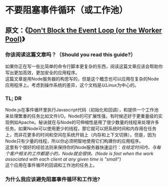 # 不要阻塞事件循环（或工作池） #
## 原文：《[Don't Block the Event Loop (or the Worker Pool)](https://nodejs.org/en/docs/guides/dont-block-the-event-loop/ "Don't Block the Event Loop (or the Worker Pool)")》 ##
### 你该阅读这篇文章吗？（Should you read this guide?） ###
如果你正在写一些比简单的命令行脚本更复杂的东西，阅读这篇文章应该会帮助你写出更加高效，更加安全的应用程序。<br />
这篇文章是用Node服务器的构思写的，但是这个概念也可以应用在复杂的Node应用程序上。考虑到操作系统的差异，这个文档是以Linux为中心的。
### TL; DR ###
Node.js在事件循环里执行Javascript代码（初始化和回调），和提供一个工作池来处理繁重的任务比如文件I/O。Node的可扩展性强，有时候还好于更重量级的实现例如Apache。秘诀就在与Node的可伸缩性是用了很少数量的线程来处理许多任务。如果Node可以使用更少的线程，那它就可以把系统时间和内存用在任务上，而非花更多的时间和空间在系统开销上（内存和上下文切换）。但是，因为Node只有少量的线程，所以你必须明智地使用它们构建你的应用程序。<br />
这里有个很好的经验法则来保持你的Node服务器快速运行：_在给定时间内，与每个客户相关的工作都是小的，Node就会很快。(Node is fast when the work associated with each client at any given time is "small")_<br />
这个应用在事件循环的回调和工作池的任务上。

### 为什么我应该避免阻塞事件循环和工作池? ###